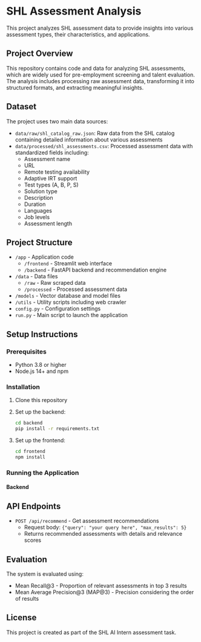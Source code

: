 # SHL Assessment Analysis

This project analyzes SHL assessment data to provide insights into various assessment types, their characteristics, and applications.

## Project Overview

This repository contains code and data for analyzing SHL assessments, which are widely used for pre-employment screening and talent evaluation. The analysis includes processing raw assessment data, transforming it into structured formats, and extracting meaningful insights.

## Dataset

The project uses two main data sources:

- `data/raw/shl_catalog_raw.json`: Raw data from the SHL catalog containing detailed information about various assessments
- `data/processed/shl_assessments.csv`: Processed assessment data with standardized fields including:
  - Assessment name
  - URL
  - Remote testing availability
  - Adaptive IRT support
  - Test types (A, B, P, S)
  - Solution type
  - Description
  - Duration
  - Languages
  - Job levels
  - Assessment length

## Project Structure

- `/app` - Application code
  - `/frontend` - Streamlit web interface
  - `/backend` - FastAPI backend and recommendation engine
- `/data` - Data files
  - `/raw` - Raw scraped data
  - `/processed` - Processed assessment data
- `/models` - Vector database and model files
- `/utils` - Utility scripts including web crawler
- `config.py` - Configuration settings
- `run.py` - Main script to launch the application

## Setup Instructions

### Prerequisites

- Python 3.8 or higher
- Node.js 14+ and npm

### Installation

1. Clone this repository

2. Set up the backend:

   ```bash
   cd backend
   pip install -r requirements.txt
   ```

3. Set up the frontend:
   ```bash
   cd frontend
   npm install
   ```

### Running the Application

#### Backend

## API Endpoints

- `POST /api/recommend` - Get assessment recommendations
  - Request body: `{"query": "your query here", "max_results": 5}`
  - Returns recommended assessments with details and relevance scores

## Evaluation

The system is evaluated using:

- Mean Recall@3 - Proportion of relevant assessments in top 3 results
- Mean Average Precision@3 (MAP@3) - Precision considering the order of results

## License

This project is created as part of the SHL AI Intern assessment task.
